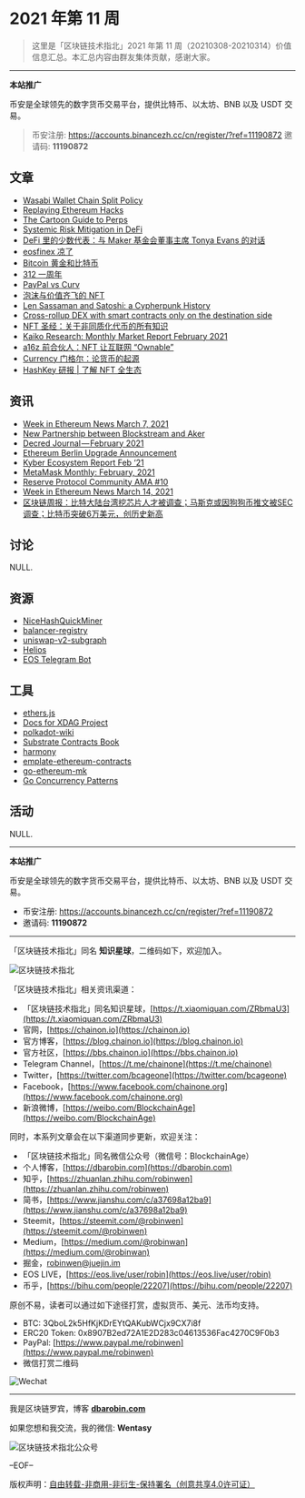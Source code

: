 # 2021 年第 11 周

> 这里是「区块链技术指北」2021 年第 11 周（20210308-20210314）价值信息汇总。本汇总内容由群友集体贡献，感谢大家。

***

**本站推广**

币安是全球领先的数字货币交易平台，提供比特币、以太坊、BNB 以及 USDT 交易。

> 币安注册: https://accounts.binancezh.cc/cn/register/?ref=11190872
> 邀请码: **11190872**

## 文章

* [Wasabi Wallet Chain Split Policy](https://bbs.chainon.io/d/7361)
* [Replaying Ethereum Hacks](https://bbs.chainon.io/d/7363)
* [The Cartoon Guide to Perps](https://bbs.chainon.io/d/7368)
* [Systemic Risk Mitigation in DeFi](https://bbs.chainon.io/d/7369)
* [DeFi 里的少数代表：与 Maker 基金会董事主席 Tonya Evans 的对话](https://bbs.chainon.io/d/7372)
* [eosfinex 凉了](https://bbs.chainon.io/d/7373)
* [Bitcoin 黄金和比特币](https://bbs.chainon.io/d/7374)
* [312 一周年](https://bbs.chainon.io/d/7375)
* [PayPal vs Curv](https://bbs.chainon.io/d/7376)
* [泡沫与价值齐飞的 NFT](https://bbs.chainon.io/d/7377)
* [Len Sassaman and Satoshi: a Cypherpunk History](https://bbs.chainon.io/d/7392)
* [Cross-rollup DEX with smart contracts only on the destination side](https://bbs.chainon.io/d/7393)
* [NFT 圣经：关于非同质化代币的所有知识](https://bbs.chainon.io/d/7394)
* [Kaiko Research: Monthly Market Report February 2021](https://bbs.chainon.io/d/7395)
* [a16z 前合伙人：NFT 让互联网 “Ownable”](https://bbs.chainon.io/d/7396)
* [Currency 门格尔：论货币的起源](https://bbs.chainon.io/d/7397)
* [HashKey 研报 | 了解 NFT 全生态](https://bbs.chainon.io/d/7398)

## 资讯

* [Week in Ethereum News March 7, 2021](https://bbs.chainon.io/d/7360)
* [New Partnership between Blockstream and Aker](https://bbs.chainon.io/d/7362)
* [Decred Journal — February 2021](https://bbs.chainon.io/d/7364)
* [Ethereum Berlin Upgrade Announcement](https://bbs.chainon.io/d/7365)
* [Kyber Ecosystem Report Feb ‘21](https://bbs.chainon.io/d/7366)
* [MetaMask Monthly: February, 2021](https://bbs.chainon.io/d/7367)
* [Reserve Protocol Community AMA #10](https://bbs.chainon.io/d/7370)
* [Week in Ethereum News March 14, 2021](https://bbs.chainon.io/d/7371)
* [区块链周报：比特大陆台湾挖芯片人才被调查；马斯克或因狗狗币推文被SEC调查；比特币突破6万美元，创历史新高](https://bbs.chainon.io/d/7378)

## 讨论

NULL.

## 资源

* [NiceHashQuickMiner](https://bbs.chainon.io/d/7379)
* [balancer-registry](https://bbs.chainon.io/d/7380)
* [uniswap-v2-subgraph](https://bbs.chainon.io/d/7381)
* [Helios](https://bbs.chainon.io/d/7387)
* [EOS Telegram Bot](https://bbs.chainon.io/d/7391)

## 工具

* [ethers.js](https://bbs.chainon.io/d/7382)
* [Docs for XDAG Project](https://bbs.chainon.io/d/7383)
* [polkadot-wiki](https://bbs.chainon.io/d/7384)
* [Substrate Contracts Book](https://bbs.chainon.io/d/7385)
* [harmony](https://bbs.chainon.io/d/7386)
* [emplate-ethereum-contracts](https://bbs.chainon.io/d/7388)
* [go-ethereum-mk](https://bbs.chainon.io/d/7389)
* [Go Concurrency Patterns](https://bbs.chainon.io/d/7390)

## 活动

NULL.

***

**本站推广**

币安是全球领先的数字货币交易平台，提供比特币、以太坊、BNB 以及 USDT 交易。

* 币安注册: https://accounts.binancezh.cc/cn/register/?ref=11190872
* 邀请码: **11190872**

***

「区块链技术指北」同名 **知识星球**，二维码如下，欢迎加入。

![区块链技术指北](https://cdn.dbarobin.com/3YzonTR.png)

「区块链技术指北」相关资讯渠道：

* 「区块链技术指北」同名知识星球，[https://t.xiaomiquan.com/ZRbmaU3](https://t.xiaomiquan.com/ZRbmaU3)
* 官网，[https://chainon.io](https://chainon.io)
* 官方博客，[https://blog.chainon.io](https://blog.chainon.io)
* 官方社区，[https://bbs.chainon.io](https://bbs.chainon.io)
* Telegram Channel，[https://t.me/chainone](https://t.me/chainone)
* Twitter，[https://twitter.com/bcageone](https://twitter.com/bcageone)
* Facebook，[https://www.facebook.com/chainone.org](https://www.facebook.com/chainone.org)
* 新浪微博，[https://weibo.com/BlockchainAge](https://weibo.com/BlockchainAge)

同时，本系列文章会在以下渠道同步更新，欢迎关注：

* 「区块链技术指北」同名微信公众号（微信号：BlockchainAge）
* 个人博客，[https://dbarobin.com](https://dbarobin.com)
* 知乎，[https://zhuanlan.zhihu.com/robinwen](https://zhuanlan.zhihu.com/robinwen)
* 简书，[https://www.jianshu.com/c/a37698a12ba9](https://www.jianshu.com/c/a37698a12ba9)
* Steemit，[https://steemit.com/@robinwen](https://steemit.com/@robinwen)
* Medium，[https://medium.com/@robinwan](https://medium.com/@robinwan)
* 掘金，[robinwen@juejin.im](https://juejin.im/user/5673ccae60b2260ee435f89a/posts)
* EOS LIVE，[https://eos.live/user/robin](https://eos.live/user/robin)
* 币乎，[https://bihu.com/people/22207](https://bihu.com/people/22207)

原创不易，读者可以通过如下途径打赏，虚拟货币、美元、法币均支持。

* BTC: 3QboL2k5HfKjKDrEYtQAKubWCjx9CX7i8f
* ERC20 Token: 0x8907B2ed72A1E2D283c04613536Fac4270C9F0b3
* PayPal: [https://www.paypal.me/robinwen](https://www.paypal.me/robinwen)
* 微信打赏二维码

![Wechat](https://cdn.dbarobin.com/SzoNl5b.jpg)

***

我是区块链罗宾，博客 **[dbarobin.com](https://dbarobin.com/)**

如果您想和我交流，我的微信: **Wentasy**

![区块链技术指北公众号](https://cdn.dbarobin.com/w0wignb.png)

–EOF–

版权声明：[自由转载-非商用-非衍生-保持署名（创意共享4.0许可证）](http://creativecommons.org/licenses/by-nc-nd/4.0/deed.zh)